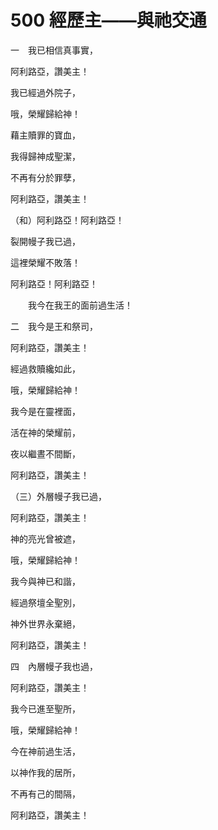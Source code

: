 # 500 經歷主——與祂交通

一　我已相信真事實，

阿利路亞，讚美主！

我已經過外院子，

哦，榮耀歸給神！

藉主贖罪的寶血，

我得歸神成聖潔，

不再有分於罪孽，

阿利路亞，讚美主！

（和）阿利路亞！阿利路亞！

裂開幔子我已過，

這裡榮耀不敗落！

阿利路亞！阿利路亞！

　　我今在我王的面前過生活！

二　我今是王和祭司，

阿利路亞，讚美主！

經過救贖纔如此，

哦，榮耀歸給神！

我今是在靈裡面，

活在神的榮耀前，

夜以繼晝不間斷，

阿利路亞，讚美主！

（三）外層幔子我已過，

阿利路亞，讚美主！

神的亮光曾被遮，

哦，榮耀歸給神！

我今與神已和諧，

經過祭壇全聖別，

神外世界永棄絕，

阿利路亞，讚美主！

四　內層幔子我也過，

阿利路亞，讚美主！

我今已進至聖所，

哦，榮耀歸給神！

今在神前過生活，

以神作我的居所，

不再有己的間隔，

阿利路亞，讚美主！

